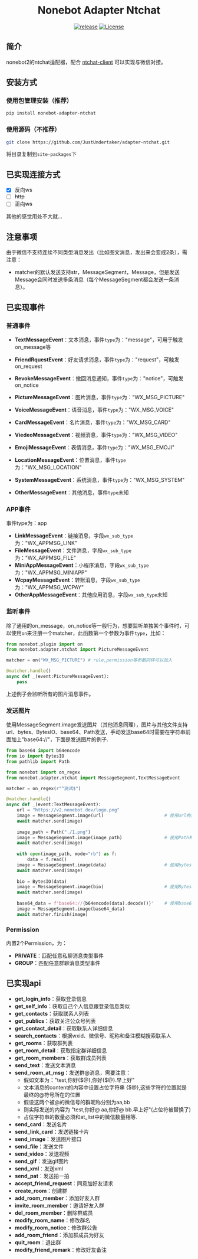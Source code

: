 <h1 align="center">Nonebot Adapter Ntchat</h1>

<p align="center">
    <a href="https://github.com/JustUndertaker/ntchat-client/releases"><img src="https://img.shields.io/badge/release-0.2.0-blue.svg?" alt="release"></a>
    <a href="https://opensource.org/licenses/MIT"><img src="https://img.shields.io/badge/License-MIT-brightgreen.svg?" alt="License"></a>
</p>

## 简介

nonebot2的ntchat适配器，配合 [ntchat-client](https://github.com/JustUndertaker/ntchat-client) 可以实现与微信对接。

## 安装方式

### 使用包管理安装（推荐）

```bash
pip install nonebot-adapter-ntchat
```

### 使用源码（不推荐）

```bash
git clone https://github.com/JustUndertaker/adapter-ntchat.git
```

将目录复制到`site-packages`下

## 已实现连接方式

- [x] 反向ws
- [ ] ~~http~~
- [ ] ~~正向ws~~

其他的感觉用处不大就...

## 注意事项

由于微信不支持连续不同类型消息发出（比如图文消息，发出来会变成2条），需注意：

- matcher的默认发送支持str，MessageSegment，Message，但是发送Message会同时发送多条消息（每个MessageSegment都会发送一条消息）。

## 已实现事件

### 普通事件

- **TextMessageEvent**：文本消息，事件`type`为："message"，可用于触发on_message等
- **FriendRquestEvent**：好友请求消息，事件`type`为："request"，可触发on_request
- **RevokeMessageEvent**：撤回消息通知，事件`type`为："notice"，可触发on_notice

- **PictureMessageEvent**：图片消息，事件`type`为："WX_MSG_PICTURE"
- **VoiceMessageEvent**：语音消息，事件`type`为："WX_MSG_VOICE"
- **CardMessageEvent**：名片消息，事件`type`为："WX_MSG_CARD"
- **ViedeoMessageEvent**：视频消息，事件`type`为："WX_MSG_VIDEO"
- **EmojiMessageEvent**：表情消息，事件`type`为："WX_MSG_EMOJI"
- **LocationMessageEvent**：位置消息，事件`type`为："WX_MSG_LOCATION"
- **SystemMessageEvent**：系统消息，事件`type`为："WX_MSG_SYSTEM"
- **OtherMessageEvent**：其他消息，事件`type`未知

### APP事件

事件type为：app

- **LinkMessageEvent**：链接消息，字段`wx_sub_type`为："WX_APPMSG_LINK"
- **FileMessageEvent**：文件消息，字段`wx_sub_type`为："WX_APPMSG_FILE"
- **MiniAppMessageEvent**：小程序消息，字段`wx_sub_type`为："WX_APPMSG_MINIAPP"
- **WcpayMessageEvent**：转账消息，字段`wx_sub_type`为："WX_APPMSG_WCPAY"
- **OtherAppMessageEvent**：其他应用消息，字段`wx_sub_type`未知

### 监听事件

除了通用的on_message，on_notice等一般行为，想要监听单独某个事件时，可以使用`on`来注册一个matcher，此函数第一个参数为事件`type`，比如：

```python
from nonebot.plugin import on
from nonebot.adapter.ntchat import PictureMessageEvent

matcher = on("WX_MSG_PICTURE") # rule,permission等参数同样可以加入

@matcher.handle()
async def _(event:PictureMessageEvent):
    pass
```

上述例子会监听所有的图片消息事件。

### 发送图片

使用MessageSegment.image发送图片（其他消息同理），图片与其他文件支持url、bytes、BytesIO、base64、Path发送，手动发送base64时需要在字符串前面加上"base64://"，下面是发送图片的例子.

```python
from base64 import b64encode
from io import BytesIO
from pathlib import Path

from nonebot import on_regex
from nonebot.adapter.ntchat import MessageSegment,TextMessageEvent

matcher = on_regex(r"^测试$")

@matcher.handle()
async def _(event:TextMessageEvent):
    url = "https://v2.nonebot.dev/logo.png"
    image = MessageSegment.image(url)						# 使用url构造
    await matcher.send(image)
    
    image_path = Path("./1.png")
    image = MessageSegment.image(image_path)				# 使用Path构造
    await matcher.send(image)
    
    with open(image_path, mode="rb") as f:
        data = f.read()
    image = MessageSegment.image(data)						# 使用bytes构造
    await matcher.send(image)
    
    bio = BytesIO(data)
    image = MessageSegment.image(bio)						# 使用BytesIO构造
    await matcher.send(image)
    
    base64_data = f"base64://{b64encode(data).decode()}"	# 使用base64构造
    image = MessageSegment.image(base64_data)
    await matcher.finish(image)
```



### Permission

内置2个Permission，为：

- **PRIVATE**：匹配任意私聊消息类型事件
- **GROUP**：匹配任意群聊消息类型事件

## 已实现api

- **get_login_info**：获取登录信息
- **get_self_info**：获取自己个人信息跟登录信息类似
- **get_contacts**：获取联系人列表
- **get_publics**：获取关注公众号列表
- **get_contact_detail**：获取联系人详细信息
- **search_contacts**：根据wxid、微信号、昵称和备注模糊搜索联系人
- **get_rooms**：获取群列表
- **get_room_detail**：获取指定群详细信息
- **get_room_members**：获取群成员列表
- **send_text**：发送文本消息
- **send_room_at_msg**：发送群@消息，需要注意：
  - 假如文本为："test,你好{$@},你好{$@}.早上好"
  - 文本消息的content的内容中设置占位字符串 {$@},这些字符的位置就是最终的@符号所在的位置
  - 假设这两个被@的微信号的群昵称分别为aa,bb
  - 则实际发送的内容为 "test,你好@ aa,你好@ bb.早上好"(占位符被替换了)
  - 占位字符串的数量必须和at_list中的微信数量相等.
- **send_card**：发送名片
- **send_link_card**：发送链接卡片
- **send_image**：发送图片接口
- **send_file**：发送文件
- **send_video**：发送视频
- **send_gif**：发送gif图片
- **send_xml**：发送xml
- **send_pat**：发送拍一拍
- **accept_friend_request**：同意加好友请求
- **create_room**：创建群
- **add_room_member**：添加好友入群
- **invite_room_member**：邀请好友入群
- **del_room_member**：删除群成员
- **modify_room_name**：修改群名
- **modify_room_notice**：修改群公告
- **add_room_friend**：添加群成员为好友
- **quit_room**：退出群
- **modify_friend_remark**：修改好友备注

